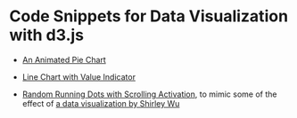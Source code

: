# Code Snippets for Data Visualization with d3.js

- [An Animated Pie Chart](https://scanthonie.github.io/d3-data-visualization-snippets/a001/index.html)

- [Line Chart with Value Indicator](https://scanthonie.github.io/d3-data-visualization-snippets/a002/index.html)

- [Random Running Dots with Scrolling Activation](https://scanthonie.github.io/d3-data-visualization-snippets/a003/index.html), to mimic some of the effect of [a data visualization by Shirley Wu](https://pudding.cool/2017/03/hamilton/index.html)
